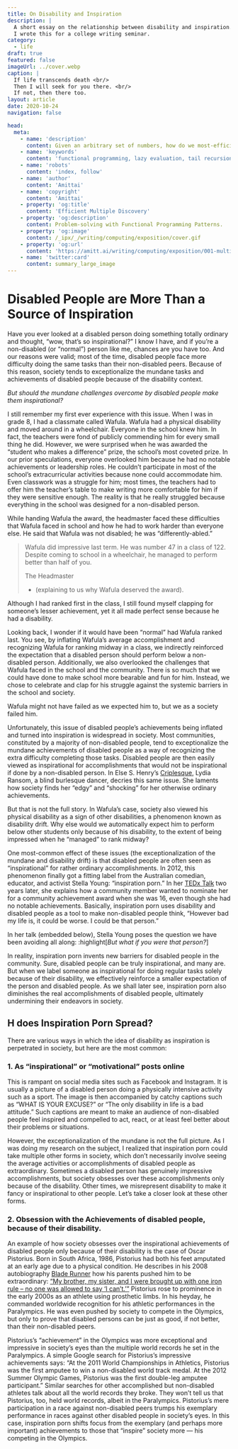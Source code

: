 ```yaml
---
title: On Disability and Inspiration
description: |
  A short essay on the relationship between disability and inspiration.
  I wrote this for a college writing seminar.
category:
  - life
draft: true
featured: false
imageUrl: ../cover.webp
caption: |
  If life transcends death <br/>
  Then I will seek for you there. <br/>
  If not, then there too.
layout: article
date: 2020-10-24
navigation: false

head:
  meta:
    - name: 'description'
      content: Given an arbitrary set of numbers, how do we most-efficiently find their smallest common multiple?
    - name: 'keywords'
      content: 'functional programming, lazy evaluation, tail recursion, generators, haskell, project euler'
    - name: 'robots'
      content: 'index, follow'
    - name: 'author'
      content: 'Amittai'
    - name: 'copyright'
      content: 'Amittai'
    - property: 'og:title'
      content: 'Efficient Multiple Discovery'
    - property: 'og:description'
      content: Problem-solving with Functional Programming Patterns.
    - property: 'og:image'
      content: /_ipx/_/writing/computing/exposition/cover.gif
    - property: 'og:url'
      content: 'https://amitt.ai/writing/computing/exposition/001-multiples-sum'
    - name: 'twitter:card'
      content: summary_large_image
---
```


# Disabled People are More Than a Source of Inspiration

Have you ever looked at a disabled person doing something totally ordinary and thought, “wow, that’s so inspirational?” I know I have, and if you’re a non-disabled (or “normal”) person like me, chances are you have too. And our reasons were valid; most of the time, disabled people face more difficulty doing the same tasks than their non-disabled peers. Because of this reason, society tends to exceptionalize the mundane tasks and achievements of disabled people because of the disability context.

_But should the mundane challenges overcome by disabled people make them inspirational?_

I still remember my first ever experience with this issue. When I was in grade 8, I had a classmate called Wafula. Wafula had a physical disability and moved around in a wheelchair. Everyone in the school knew him. In fact, the teachers were fond of publicly commending him for every small thing he did. However, we were surprised when he was awarded the “student who makes a difference” prize, the school’s most coveted prize. In our prior speculations, everyone overlooked him because he had no notable achievements or leadership roles. He couldn’t participate in most of the school’s extracurricular activities because none could accommodate him. Even classwork was a struggle for him; most times, the teachers had to offer him the teacher’s table to make writing more comfortable for him if they were sensitive enough. The reality is that he really struggled because everything in the school was designed for a non-disabled person.

While handing Wafula the award, the headmaster faced these difficulties that Wafula faced in school and how he had to work harder than everyone else. He said that Wafula was not disabled; he was “differently-abled.”

> Wafula did impressive last term.
> He was number 47 in a class of 122.
> Despite coming to school in a wheelchair, he managed to perform better than half of you.
>
> <quote-author>
>   The Headmaster
>
>   - (explaining to us why Wafula deserved the award).
> </quote-author>

Although I had ranked first in the class, I still found myself clapping for someone’s lesser achievement, yet it all made perfect sense because he had a disability.

Looking back, I wonder if it would have been “normal” had Wafula ranked last. You see, by inflating Wafula’s average accomplishment and recognizing Wafula for ranking midway in a class, we indirectly reinforced the expectation that a disabled person should perform below a non-disabled person. Additionally, we also overlooked the challenges that Wafula faced in the school and the community. There is so much that we could have done to make school more bearable and fun for him. Instead, we chose to celebrate and clap for his struggle against the systemic barriers in the school and society.

Wafula might not have failed as we expected him to, but we as a society failed him.

Unfortunately, this issue of disabled people’s achievements being inflated and turned into inspiration is widespread in society. Most communities, constituted by a majority of non-disabled people, tend to exceptionalize the mundane achievements of disabled people as a way of recognizing the extra difficulty completing those tasks. Disabled people are then easily viewed as inspirational for accomplishments that would not be inspirational if done by a non-disabled person. In Else S. Henry’s [Criplesque](https://www.coursehero.com/file/57995454/Henry-Criplesquepdf/),
Lydia Ransom, a blind burlesque dancer, decries this same issue. She laments how society finds her “edgy” and “shocking” for her otherwise ordinary achievements.

But that is not the full story. In Wafula’s case, society also viewed his physical disability as a sign of other disabilities, a phenomenon known as disability drift. Why else would we automatically expect him to perform below other students only because of his disability, to the extent of being impressed when he “managed” to rank midway?

One most-common effect of these issues (the exceptionalization of the mundane and disability drift) is that disabled people are often seen as “inspirational” for rather ordinary accomplishments. In 2012, this phenomenon finally got a fitting label from the Australian comedian, educator, and activist Stella Young: “inspiration porn.” In her [TEDx Talk](https://www.coursehero.com/file/57995454/Henry-Criplesquepdf/) two years later, she explains how a community member wanted to nominate her for a community achievement award when she was 16, even though she had no notable achievements. Basically, inspiration porn uses disability and disabled people as a tool to make non-disabled people think, “However bad my life is, it could be worse. I could be that person.”

In her talk (embedded below), Stella Young poses the question we have been
avoiding all along: :highlight[_But what if you were that person?_]


In reality, inspiration porn invents new barriers for disabled people in the community. Sure, disabled people can be truly inspirational, and many are. But when we label someone as inspirational for doing regular tasks solely because of their disability, we effectively reinforce a smaller expectation of the person and disabled people. As we shall later see, inspiration porn also diminishes the real accomplishments of disabled people, ultimately undermining their endeavors in society.

## H does Inspiration Porn Spread?
There are various ways in which the idea of disability as inspiration is perpetrated in society, but here are the most common:

### 1. As “inspirational” or “motivational” posts online

This is rampant on social media sites such as Facebook and Instagram. It is usually a picture of a disabled person doing a physically intensive activity such as a sport. The image is then accompanied by catchy captions such as “WHAT IS YOUR EXCUSE?” or “The only disability in life is a bad attitude.” Such captions are meant to make an audience of non-disabled people feel inspired and compelled to act, react, or at least feel better about their problems or situations.

However, the exceptionalization of the mundane is not the full picture. As I was doing my research on the subject, I realized that inspiration porn could take multiple other forms in society, which don’t necessarily involve seeing the average activities or accomplishments of disabled people as extraordinary. Sometimes a disabled person has genuinely impressive accomplishments, but society obsesses over these accomplishments only because of the disability. Other times, we misrepresent disability to make it fancy or inspirational to other people. Let’s take a closer look at these other forms.

### 2. Obsession with the Achievements of disabled people, because of their disability.

An example of how society obsesses over the inspirational achievements of disabled people only because of their disability is the case of Oscar Pistorius. Born in South Africa, 1986, Pistorius had both his feet amputated at an early age due to a physical condition. He describes in his 2008 autobiography
[Blade Runner](https://books.google.co.ke/books/about/Blade_Runner.html?id=bjMIRQAACAAJ&redir_esc=y_) how his parents pushed him to be extraordinary: [“My brother, my sister, and I were brought up with one iron rule – no one was allowed to say
‘I can’t.’”](http://www.biography.com/news/oscar-pistorius-rise-fall-olympics-murder-girlfriend#:%7E:text=In%20January%202004%2C%20mere%20weeks,at%20the%20Paralympics%20in%20September) Pistorius rose to prominence in the early 2000s as an athlete using prosthetic limbs. In his heyday, he commanded worldwide recognition for his athletic performances in the Paralympics. He was even pushed by society to compete in the Olympics, but only to prove that disabled persons can be just as good, if not better, than their non-disabled peers.

Pistorius’s “achievement” in the Olympics was more exceptional and impressive in society’s eyes than the multiple world records he set in the Paralympics. A simple Google search for Pistorius’s impressive achievements says: “At the 2011 World Championships in Athletics, Pistorius was the first amputee to win a non-disabled world track medal. At the 2012 Summer Olympic Games, Pistorius was the first double-leg amputee participant.” Similar searches for other accomplished but non-disabled athletes talk about all the world records they broke. They won’t tell us that Pistorius, too, held world records, albeit in the Paralympics. Pistorius’s mere participation in a race against non-disabled peers trumps his exemplary performance in races against other disabled people in society’s eyes. In this case, inspiration porn shifts focus from the exemplary (and perhaps more important) achievements to those that “inspire” society more — his competing in the Olympics.
